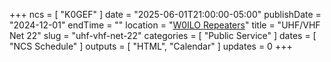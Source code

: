 +++
ncs = [ "K0GEF" ]
date = "2025-06-01T21:00:00-05:00"
publishDate = "2024-12-01"
endTime = ""
location = "[W0ILO Repeaters](/radios/)"
title = "UHF/VHF Net 22"
slug = "uhf-vhf-net-22"
categories = [ "Public Service" ]
dates = [ "NCS Schedule" ]
outputs = [ "HTML", "Calendar" ]
updates = 0
+++
